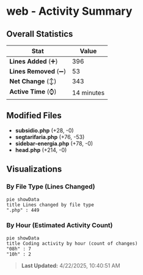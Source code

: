 # web - Activity Summary 

## Overall Statistics

| Stat                   | Value                                                             |
| ---------------------- | ----------------------------------------------------------------- |
| **Lines Added** (➕)   | 396                                          |
| **Lines Removed** (➖) | 53                                        |
| **Net Change** (↕)    | 343                |
| **Active Time** (⌚)   | 14 minutes |


## Modified Files
- **subsidio.php** (+28, -0)
- **segtarifaria.php** (+76, -53)
- **sidebar-energia.php** (+78, -0)
- **head.php** (+214, -0)

## Visualizations

### By File Type (Lines Changed)

```mermaid
pie showData
title Lines changed by file type
".php" : 449
```

### By Hour (Estimated Activity Count)

```mermaid
pie showData
title Coding activity by hour (count of changes)
"08h" : 7
"10h" : 2
```


> **Last Updated:** 4/22/2025, 10:40:51 AM